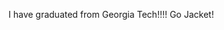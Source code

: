 <!-- The [blog.mwg.ink](https://github.com/guaMass/old.guaMass.GitHub.io) will not be supplied anymore, pls use [bio.mwg.ink](https://bio.mwg.ink) to find me. -->

I have graduated from Georgia Tech!!!! Go Jacket!
